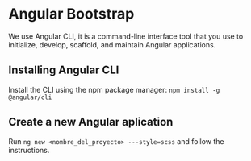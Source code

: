 # Angular Bootstrap
We use Angular CLI, it is a command-line interface tool that you use to initialize, develop, scaffold, and maintain Angular applications.

## Installing Angular CLI
Install the CLI using the npm package manager: ```npm install -g @angular/cli```

## Create a new Angular aplication
Run  ```ng new <nombre_del_proyecto> ---style=scss``` and follow the instructions.
